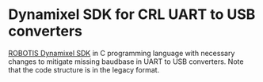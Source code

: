# Dynamixel SDK for CRL UART to USB converters

[ROBOTIS Dynamixel SDK](https://github.com/ROBOTIS-GIT/DynamixelSDK) in C programming language with necessary changes to mitigate missing baudbase in UART to USB converters.
Note that the code structure is in the legacy format.
